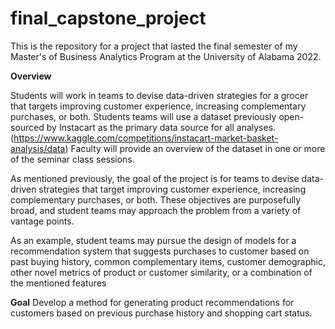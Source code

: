 # final_capstone_project

This is the repository for a project that lasted the final semester of my Master's of Business Analytics Program at the University of Alabama 2022.


**Overview**

Students will work in teams to devise data-driven strategies for a grocer that targets improving customer experience, increasing complementary purchases, or both. Students teams will use a dataset previously open-sourced by Instacart as the primary data source for all analyses. (https://www.kaggle.com/competitions/instacart-market-basket-analysis/data) Faculty will provide an overview of the dataset in one or more of the seminar class sessions. 

As mentioned previously, the goal of the project is for teams to devise data-driven strategies that target improving customer experience, increasing complementary purchases, or both. These objectives are purposefully broad, and student teams may approach the problem from a variety of vantage points. 

As an example, student teams may pursue the design of models for a recommendation system that suggests purchases to customer based on past buying history, common complementary items, customer demographic, other novel metrics of product or customer similarity, or a combination of the mentioned features

**Goal**
Develop a method for generating product recommendations for customers based on previous purchase history and shopping cart status.
